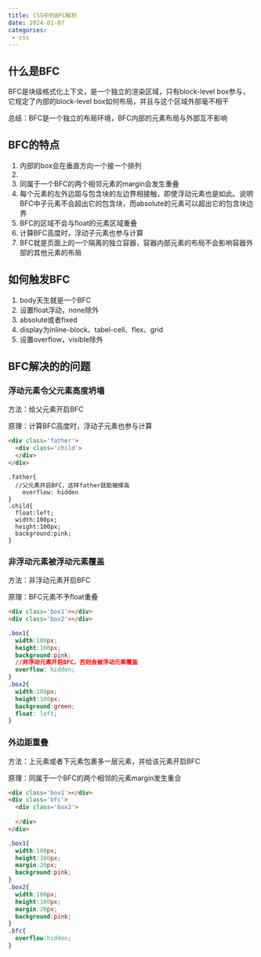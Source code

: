 ```yaml
---
title: CSS中的BFC解析
date: 2024-01-07
categories:
 - css
---
```


## 什么是BFC

BFC是块级格式化上下文，是一个独立的渲染区域，只有block-level box参与，它规定了内部的block-level box如何布局，并且与这个区域外部毫不相干

总结：BFC是一个独立的布局环境，BFC内部的元素布局与外部互不影响

## BFC的特点

1. 内部的box会在垂直方向一个接一个排列
2. 
3. 同属于一个BFC的两个相邻元素的margin会发生重叠
4. 每个元素的左外边距与包含块的左边界相接触，即使浮动元素也是如此。说明BFC中子元素不会超出它的包含块，而absolute的元素可以超出它的包含块边界
5. BFC的区域不会与float的元素区域重叠
6. 计算BFC高度时，浮动子元素也参与计算
7. BFC就是页面上的一个隔离的独立容器，容器内部元素的布局不会影响容器外部的其他元素的布局

## 如何触发BFC

1. body天生就是一个BFC
2. 设置float浮动，none除外
3. absolute或者fixed
4. display为inline-block、tabel-cell、flex、grid
5. 设置overflow，visible除外

## BFC解决的的问题

### 浮动元素令父元素高度坍塌

方法：给父元素开启BFC

原理：计算BFC高度时，浮动子元素也参与计算

```html
<div class='father'>
  <div class='child'>
  </div>
</div>
```

```css{3}
.father{
  //父元素开启BFC，这样father就能被撑高
	overflow: hidden
}
.child{
  float:left;
  width:100px;
  height:100px;
  background:pink;
}
```



### 非浮动元素被浮动元素覆盖

方法：非浮动元素开启BFC

原理：BFC元素不予float重叠

```html
<div class='box1'></div>
<div class='box2'></div>
```

```css
.box1{
  width:100px;
  height:100px;
  background:pink;
  //非浮动元素开启BFC，否则会被浮动元素覆盖
  overflow: hidden;
}
.box2{
  width:100px;
  height:100px;
  background:green;
  float: left;
}
```

### 外边距重叠

方法：上元素或者下元素包裹多一层元素，并给该元素开启BFC

原理：同属于一个BFC的两个相邻的元素margin发生重合

```html
<div class='box1'></div>
<div class='bfc'>
  <div class='box2'>
    
  </div>
</div>
```

```css
.box1{
  width:100px;
  height:100px;
  margin:20px;
  background:pink;
}
.box2{
  width:100px;
  height:100px;
  margin:20px;
  background:pink;
}
.bfc{
  overflow:hidden;
}
```

